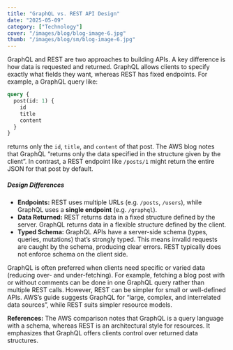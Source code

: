 ```yaml
---
title: "GraphQL vs. REST API Design"
date: "2025-05-09"
category: ["Technology"]
cover: "/images/blog/blog-image-6.jpg"
thumb: "/images/blog/sm/blog-image-6.jpg"
---
```


GraphQL and REST are two approaches to building APIs. A key difference is how data is requested and returned. GraphQL allows clients to specify exactly what fields they want, whereas REST has fixed endpoints. For example, a GraphQL query like:

```graphql
query {
  post(id: 1) {
    id
    title
    content
  }
}
```

returns only the `id`, `title`, and `content` of that post. The AWS blog notes that GraphQL “returns only the data specified in the structure given by the client”. In contrast, a REST endpoint like `/posts/1` might return the entire JSON for that post by default.

##### Design Differences

- **Endpoints:** REST uses multiple URLs (e.g. `/posts`, `/users`), while GraphQL uses a **single endpoint** (e.g. `/graphql`).
- **Data Returned:** REST returns data in a fixed structure defined by the server. GraphQL returns data in a flexible structure defined by the client.
- **Typed Schema:** GraphQL APIs have a server-side schema (types, queries, mutations) that’s strongly typed. This means invalid requests are caught by the schema, producing clear errors. REST typically does not enforce schema on the client side.

GraphQL is often preferred when clients need specific or varied data (reducing over- and under-fetching). For example, fetching a blog post with or without comments can be done in one GraphQL query rather than multiple REST calls. However, REST can be simpler for small or well-defined APIs. AWS’s guide suggests GraphQL for “large, complex, and interrelated data sources”, while REST suits simpler resource models.

**References:** The AWS comparison notes that GraphQL is a query language with a schema, whereas REST is an architectural style for resources. It emphasizes that GraphQL offers clients control over returned data structures.
